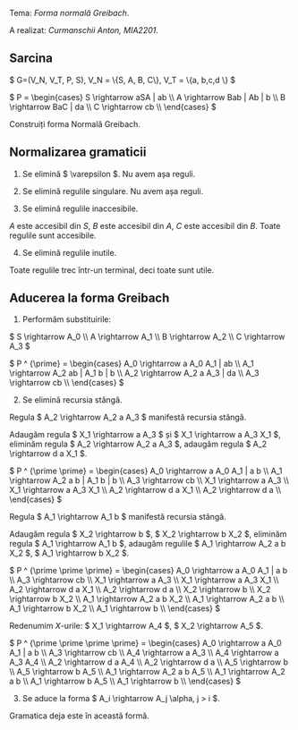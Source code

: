 Tema: *Forma normală Greibach*.

A realizat: *Curmanschii Anton, MIA2201*.


## Sarcina


$ G=(V_N, V_T, P, S), V_N = \\{S, A, B, C\\}, V_T = \\{a, b,c,d \\} $

$ P = \begin{cases}
S \rightarrow aSA  |  ab \\\\
A \rightarrow Bab | Ab | b \\\\
B \rightarrow BaC | da \\\\
C \rightarrow cb \\\\
\end{cases} 
$

Construiți forma Normală Greibach.


## Normalizarea gramaticii

1. Se elimină $ \varepsilon $. Nu avem așa reguli.

2. Se elimină regulile singulare. Nu avem așa reguli.

3. Se elimină regulile inaccesibile.

$A$ este accesibil din $S$, $B$ este accesibil din $A$, $C$ este accesibil din $B$. Toate regulile sunt accesibile.

4. Se elimină regulile inutile.

Toate regulile trec într-un terminal, deci toate sunt utile.

## Aducerea la forma Greibach

1. Performăm substituirile:

$ S \rightarrow A_0 \\\\
A \rightarrow A_1 \\\\
B \rightarrow A_2 \\\\
C \rightarrow A_3
$

$ P ^ {\prime} = \begin{cases}
A_0 \rightarrow a A_0 A_1  |  ab \\\\
A_1 \rightarrow A_2 ab | A_1 b | b \\\\
A_2 \rightarrow A_2 a A_3 | da \\\\
A_3 \rightarrow cb \\\\
\end{cases} 
$

2. Se elimină recursia stângă.

Regula $ A_2 \rightarrow A_2 a A_3 $ manifestă recursia stângă.

Adaugăm regula $ X_1 \rightarrow a A_3 $ și $ X_1 \rightarrow a A_3 X_1 $, eliminăm regula $ A_2 \rightarrow A_2 a A_3 $, adaugăm regula $ A_2 \rightarrow d a X_1 $. 

$ P ^ {\prime \prime} = \begin{cases}
A_0 \rightarrow a A_0 A_1  |  a b \\\\
A_1 \rightarrow A_2 a b | A_1 b | b \\\\
A_3 \rightarrow cb \\\\
X_1 \rightarrow a A_3 \\\\
X_1 \rightarrow a A_3 X_1 \\\\
A_2 \rightarrow d a X_1 \\\\
A_2 \rightarrow d a \\\\
\end{cases} 
$

Regula $ A_1 \rightarrow A_1 b $ manifestă recursia stângă.

Adaugăm regula $ X_2 \rightarrow b $, $ X_2 \rightarrow b X_2 $, eliminăm regula $ A_1 \rightarrow A_1 b $, adaugăm regulile $ A_1 \rightarrow A_2 a b X_2 $, $ A_1 \rightarrow b X_2 $.

$ P ^ {\prime \prime \prime} = \begin{cases}
A_0 \rightarrow a A_0 A_1  |  a b \\\\
A_3 \rightarrow cb \\\\
X_1 \rightarrow a A_3 \\\\
X_1 \rightarrow a A_3 X_1 \\\\
A_2 \rightarrow d a X_1 \\\\
A_2 \rightarrow d a \\\\
X_2 \rightarrow b \\\\
X_2 \rightarrow b X_2 \\\\
A_1 \rightarrow A_2 a b X_2 \\\\
A_1 \rightarrow A_2 a b \\\\
A_1 \rightarrow b X_2 \\\\
A_1 \rightarrow b \\\\
\end{cases} 
$

Redenumim $X$-urile: $ X_1 \rightarrow A_4 $, $ X_2 \rightarrow A_5 $.

$ P ^ {\prime \prime \prime \prime} = \begin{cases}
A_0 \rightarrow a A_0 A_1  |  a b \\\\
A_3 \rightarrow cb \\\\
A_4 \rightarrow a A_3 \\\\
A_4 \rightarrow a A_3 A_4 \\\\
A_2 \rightarrow d a A_4 \\\\
A_2 \rightarrow d a \\\\
A_5 \rightarrow b \\\\
A_5 \rightarrow b A_5 \\\\
A_1 \rightarrow A_2 a b A_5 \\\\
A_1 \rightarrow A_2 a b \\\\
A_1 \rightarrow b A_5 \\\\
A_1 \rightarrow b \\\\
\end{cases} 
$

3. Se aduce la forma $ A_i \rightarrow A_j \alpha, j > i $.

Gramatica deja este în această formă.
